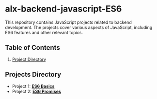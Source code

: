 # alx-backend-javascript-ES6

This repository contains JavaScript projects related to backend development. The projects cover various aspects of JavaScript, including ES6 features and other relevant topics.

## Table of Contents

1. [Project Directory](#project-Directory)


## Projects Directory

- Project 1: **[ES6 Basics](0x00-ES6_basic)** 
- Project 2: **[ES6 Promises](0x01-ES6_promise)** 
